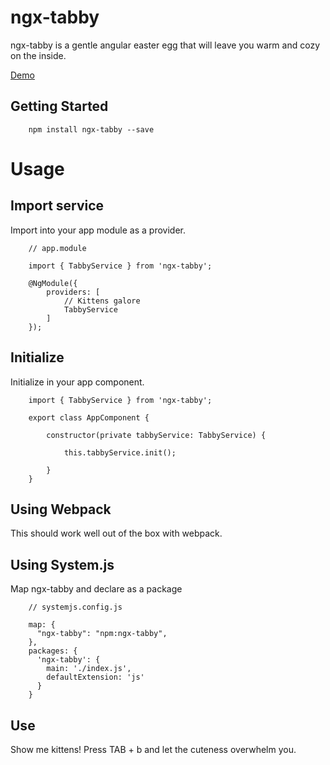 # ngx-tabby

ngx-tabby is a gentle angular easter egg that will leave you warm and cozy on the inside.

[Demo](https://dqsmith.github.io/ngx-tabby/demo/)

## Getting Started

```
    npm install ngx-tabby --save
```

# Usage

## Import service

Import into your app module as a provider.

```
    // app.module

    import { TabbyService } from 'ngx-tabby';

    @NgModule({
        providers: [
            // Kittens galore
            TabbyService
        ]
    });
```

## Initialize

Initialize in your app component.

```
    import { TabbyService } from 'ngx-tabby';

    export class AppComponent {

        constructor(private tabbyService: TabbyService) {

            this.tabbyService.init();

        }
    }
```

## Using Webpack

This should work well out of the box with webpack.

## Using System.js

Map ngx-tabby and declare as a package

```
    // systemjs.config.js

    map: {
      "ngx-tabby": "npm:ngx-tabby",
    },    
    packages: {
      'ngx-tabby': {
        main: './index.js',
        defaultExtension: 'js'
      }
    }
```

## Use

Show me kittens!  Press TAB + b and let the cuteness overwhelm you.